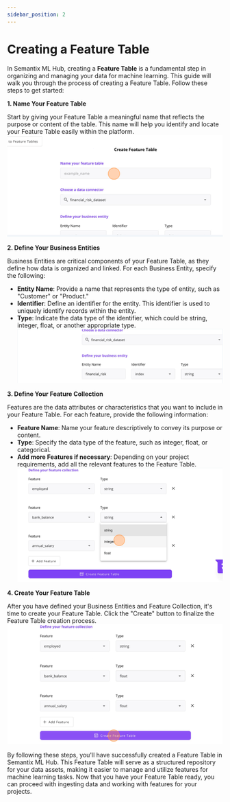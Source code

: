 ```yaml
---
sidebar_position: 2
---
```

# Creating a Feature Table

In Semantix ML Hub, creating a **Feature Table** is a fundamental step in organizing and managing your data for machine learning. This guide will walk you through the process of creating a Feature Table. Follow these steps to get started:

**1. Name Your Feature Table**

Start by giving your Feature Table a meaningful name that reflects the purpose or content of the table. This name will help you identify and locate your Feature Table easily within the platform.
![nameft](/img/nameft.png)

**2. Define Your Business Entities**

Business Entities are critical components of your Feature Table, as they define how data is organized and linked. For each Business Entity, specify the following:

- **Entity Name**: Provide a name that represents the type of entity, such as "Customer" or "Product."
- **Identifier**: Define an identifier for the entity. This identifier is used to uniquely identify records within the entity.
- **Type**: Indicate the data type of the identifier, which could be string, integer, float, or another appropriate type.
![ft_bus](/img/ft_businessent.png)

**3. Define Your Feature Collection**

Features are the data attributes or characteristics that you want to include in your Feature Table. For each feature, provide the following information:

- **Feature Name**: Name your feature descriptively to convey its purpose or content.
- **Type**: Specify the data type of the feature, such as integer, float, or categorical.
- **Add more Features if necessary**: Depending on your project requirements, add all the relevant features to the Feature Table.
![ft_collect](/img/featcollect.png)

**4. Create Your Feature Table**

After you have defined your Business Entities and Feature Collection, it's time to create your Feature Table. Click the "Create" button to finalize the Feature Table creation process.
![ft_table](/img/ft_table.png)

By following these steps, you'll have successfully created a Feature Table in Semantix ML Hub. This Feature Table will serve as a structured repository for your data assets, making it easier to manage and utilize features for machine learning tasks. Now that you have your Feature Table ready, you can proceed with ingesting data and working with features for your projects.